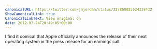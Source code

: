 ```yaml
---
canonicalURL: https://twitter.com/jmjordan/status/227868025624338432
ShowCanonicalLink: true
CanonicalLinkText: View original on
date: 2012-07-24T20:49:05+00:00
---
```

I find it comical that Apple officially announces the release of their next operating system in the press release for an earnings call.